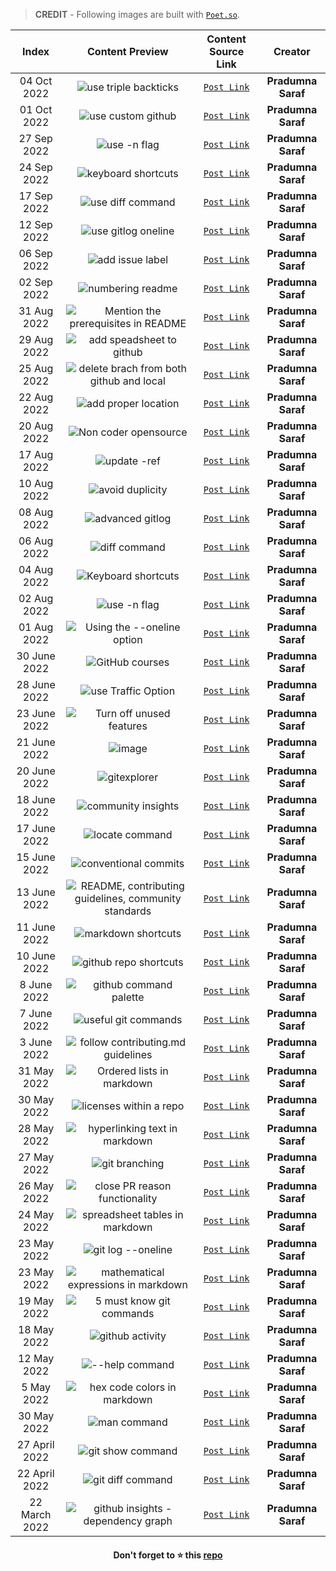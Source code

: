 
> **CREDIT** - Following images are built with [`Poet.so`](https://poet.so/). 

|Index|Content Preview| Content Source Link| Creator|
|:--:|:--------------:|:------------------:|:------:|
|04 Oct 2022|![use triple backticks](https://user-images.githubusercontent.com/76167753/193734255-7163ad79-5bb1-4190-92bd-33000fd2f441.png)|[`Post Link`](https://twitter.com/pradumna_saraf/status/1577123608526290946?s=20&t=AbUvCXY1WtrE07TEU0wPpA)|**Pradumna Saraf** |
|01 Oct 2022|![use custom github](https://user-images.githubusercontent.com/76167753/193503409-c73fe79f-95fd-4832-8115-bfd07a8030a8.png)|[`Post Link`](https://twitter.com/pradumna_saraf/status/1576036649305346051?s=20&t=5zMs10h6Z4CldyGl6fVNuw)|**Pradumna Saraf** |
|27 Sep 2022|![use -n flag](https://user-images.githubusercontent.com/76167753/193503309-4d5cb411-7116-4fd2-9d5f-b816cb065fa9.png)|[`Post Link`](https://twitter.com/pradumna_saraf/status/1574586852773871622?s=20&t=5zMs10h6Z4CldyGl6fVNuw)|**Pradumna Saraf** |
|24 Sep 2022|![keyboard shortcuts](https://user-images.githubusercontent.com/76167753/193503087-ec2126e4-4230-4237-953b-d28609ca7a53.png)|[`Post Link`](https://twitter.com/pradumna_saraf/status/1573500246486827027?s=20&t=5zMs10h6Z4CldyGl6fVNuw)|**Pradumna Saraf** |
|17 Sep 2022|![use diff command](https://user-images.githubusercontent.com/76167753/193502867-50df483c-d505-4d94-9aeb-dd9b4df426c7.png)|[`Post Link`](https://twitter.com/pradumna_saraf/status/1570963036151713792?s=20&t=5zMs10h6Z4CldyGl6fVNuw)|**Pradumna Saraf** |
|12 Sep 2022|![use gitlog oneline](https://user-images.githubusercontent.com/76167753/193502753-3b8fc3df-0796-4b56-af3e-8b1743868183.png)|[`Post Link`](https://twitter.com/pradumna_saraf/status/1569151066884775936?s=20&t=5zMs10h6Z4CldyGl6fVNuw)|**Pradumna Saraf** |
|06 Sep 2022|![add issue label](https://user-images.githubusercontent.com/76167753/193502595-86b486ed-96f2-4fd3-aa6c-e91ccc9a7ce5.png)|[`Post Link`](https://twitter.com/pradumna_saraf/status/1566976952195588096?s=20&t=5zMs10h6Z4CldyGl6fVNuw)|**Pradumna Saraf** |
|02 Sep 2022|![numbering readme](https://user-images.githubusercontent.com/76167753/193502438-22bb3909-0f9d-405d-8dd9-2db2c2a4d062.png)|[`Post Link`](https://twitter.com/pradumna_saraf/status/1565527185561108482?s=20&t=5zMs10h6Z4CldyGl6fVNuw)|**Pradumna Saraf** |
|31 Aug 2022|![Mention the prerequisites in README](https://user-images.githubusercontent.com/76167753/193501844-0a5416e0-9811-41ac-933f-82188d7c24c4.png)|[`Post Link`](https://twitter.com/pradumna_saraf/status/1564802631486382081?s=20&t=Knbsyqhbn6gPGjCMzOHDyQ)|**Pradumna Saraf** |
|29 Aug 2022|![add speadsheet to github](https://user-images.githubusercontent.com/76167753/193501735-ee02efed-4524-414b-94f0-1319e3b16ea9.png)|[`Post Link`](https://twitter.com/pradumna_saraf/status/1564079182560301057?s=20&t=Knbsyqhbn6gPGjCMzOHDyQ)|**Pradumna Saraf** |
|25 Aug 2022|![delete brach from both github and local](https://user-images.githubusercontent.com/76167753/193501500-8b4317dd-c028-4560-ac23-b3371dcead4a.png)|[`Post Link`](https://twitter.com/pradumna_saraf/status/1562628078299295745?s=20&t=Knbsyqhbn6gPGjCMzOHDyQ)|**Pradumna Saraf** |
|22 Aug 2022|![add proper location](https://user-images.githubusercontent.com/76167753/193501369-022f61e1-55e9-4c69-8de0-453df9c5a943.png)|[`Post Link`](https://twitter.com/pradumna_saraf/status/1561540967005671429?s=20&t=Knbsyqhbn6gPGjCMzOHDyQ)|**Pradumna Saraf** |
|20 Aug 2022|![Non coder opensource](https://user-images.githubusercontent.com/76167753/193501174-37cab5f1-4560-4661-9dbb-0fa6ebff3b75.png)|[`Post Link`](https://twitter.com/pradumna_saraf/status/1560816363165417473?s=20&t=Knbsyqhbn6gPGjCMzOHDyQ)|**Pradumna Saraf** |
|17 Aug 2022|![update -ref](https://user-images.githubusercontent.com/76167753/193501074-285e6b54-3690-4e06-8a0b-0f76f744bd50.png)|[`Post Link`](https://twitter.com/pradumna_saraf/status/1559728975030751232?s=20&t=Knbsyqhbn6gPGjCMzOHDyQ)|**Pradumna Saraf** |
|10 Aug 2022|![avoid duplicity](https://user-images.githubusercontent.com/76167753/193500858-b5e772b8-78de-4547-922c-8715321e13e3.png)|[`Post Link`](https://twitter.com/pradumna_saraf/status/1557192482416476161?s=20&t=Knbsyqhbn6gPGjCMzOHDyQ)|**Pradumna Saraf** |
|08 Aug 2022|![advanced gitlog](https://user-images.githubusercontent.com/76167753/193500766-cc56981b-8e79-451c-9265-8a5318b522ec.png)|[`Post Link`](https://twitter.com/pradumna_saraf/status/1556469042357174273?s=20&t=Knbsyqhbn6gPGjCMzOHDyQ)|**Pradumna Saraf** |
|06 Aug 2022|![diff command](https://user-images.githubusercontent.com/76167753/193500663-3130d315-2186-4347-ad99-cce6fc1b8f5d.png)|[`Post Link`](https://twitter.com/pradumna_saraf/status/1555742753455316993?s=20&t=Knbsyqhbn6gPGjCMzOHDyQ)|**Pradumna Saraf** |
|04 Aug 2022|![Keyboard shortcuts](https://user-images.githubusercontent.com/76167753/193500535-ddd48b47-1397-492b-b31b-fb2da90258d8.png)|[`Post Link`](https://twitter.com/pradumna_saraf/status/1555018164332908544?s=20&t=Knbsyqhbn6gPGjCMzOHDyQ)|**Pradumna Saraf** |
|02 Aug 2022|![use -n flag](https://user-images.githubusercontent.com/76167753/193500442-392d3fec-592a-4647-ab23-498f04f424ec.png)|[`Post Link`](https://twitter.com/pradumna_saraf/status/1554293261589794828?s=20&t=Knbsyqhbn6gPGjCMzOHDyQ)|**Pradumna Saraf** |
|01 Aug 2022|![Using the --oneline option](https://user-images.githubusercontent.com/76167753/193500239-433a4f5e-3916-4f25-b411-22b82d4746a8.png)|[`Post Link`](https://twitter.com/pradumna_saraf/status/1553915914407616516?s=20&t=Knbsyqhbn6gPGjCMzOHDyQ)|**Pradumna Saraf** |
|30 June 2022|![GitHub courses](https://user-images.githubusercontent.com/76167753/193499509-a181cbc4-ac61-4634-bb6f-6c268d51312b.png)|[`Post Link`](https://twitter.com/pradumna_saraf/status/1542334356005568512?s=20&t=--HE77Ij9qQ9w5pTxtu8_Q)|**Pradumna Saraf** |
|28 June 2022|![use Traffic Option](https://user-images.githubusercontent.com/76167753/193499386-f75be81f-e654-4302-808e-012ac5d0ca22.png)|[`Post Link`](https://twitter.com/pradumna_saraf/status/1541610035188535297?s=20&t=--HE77Ij9qQ9w5pTxtu8_Q)|**Pradumna Saraf** |
|23 June 2022|![Turn off unused features](https://user-images.githubusercontent.com/76167753/193499257-7aec79da-5c74-42a2-8a1e-88ff642ca4bf.png)|[`Post Link`](https://twitter.com/pradumna_saraf/status/1539797831292272640?s=20&t=--HE77Ij9qQ9w5pTxtu8_Q)|**Pradumna Saraf** |
|21 June 2022|![image](https://user-images.githubusercontent.com/76167753/193499088-f46ad521-1c7e-4cf5-ba14-b4b55a2815ab.png)|[`Post Link`](https://twitter.com/pradumna_saraf/status/1539073119410864128?s=20&t=--HE77Ij9qQ9w5pTxtu8_Q)|**Pradumna Saraf** |
|20 June 2022|![gitexplorer](https://user-images.githubusercontent.com/51878265/174623765-77ca5235-5659-485f-a048-b8cea6407c46.png)|[`Post Link`](https://twitter.com/pradumna_saraf/status/1538710489118679040?s=20&t=I352QVbiZaIaoNNmTZcSVw)|**Pradumna Saraf** |
|18 June 2022|![community insights](https://user-images.githubusercontent.com/51878265/174620981-b524dca6-3da2-4bba-8c87-98143b2f128c.png)|[`Post Link`](https://twitter.com/pradumna_saraf/status/1537985719641092098?s=20&t=I352QVbiZaIaoNNmTZcSVw)|**Pradumna Saraf** |
|17 June 2022|![locate command](https://user-images.githubusercontent.com/51878265/174620577-4c2e1dad-4a59-4fe2-83da-42b9d3b5cde2.png)|[`Post Link`](https://twitter.com/pradumna_saraf/status/1537623336330698753?s=20&t=I352QVbiZaIaoNNmTZcSVw)|**Pradumna Saraf** |
|15 June 2022|![conventional commits](https://user-images.githubusercontent.com/51878265/173897139-ac893ecd-958f-4a3d-9def-bc124c3f7961.png)|[`Post Link`](https://twitter.com/pradumna_saraf/status/1536898544371650560?s=20&t=Gph48XM0VKcuYWDabxj8wQ)|**Pradumna Saraf** |
|13 June 2022|![README, contributing guidelines, community standards](https://user-images.githubusercontent.com/51878265/173896596-99975745-5954-4027-8501-9f6d6b4e1742.png)|[`Post Link`](https://twitter.com/pradumna_saraf/status/1536176750803177473?s=20&t=Gph48XM0VKcuYWDabxj8wQ)|**Pradumna Saraf** |
|11 June 2022|![markdown shortcuts](https://user-images.githubusercontent.com/51878265/173896111-bb231128-977e-46ed-a7f7-2296b5402a34.png)|[`Post Link`](https://twitter.com/pradumna_saraf/status/1535449374188240898?s=20&t=Gph48XM0VKcuYWDabxj8wQ)|**Pradumna Saraf** |
|10 June 2022|![github repo shortcuts](https://user-images.githubusercontent.com/51878265/173895797-3c39792a-4033-4c17-a9b9-bbfefce06ee9.png)|[`Post Link`](https://twitter.com/pradumna_saraf/status/1535086819175538697?s=20&t=Gph48XM0VKcuYWDabxj8wQ)|**Pradumna Saraf** |
|8 June 2022|![github command palette](https://user-images.githubusercontent.com/51878265/173895442-8d320d59-1c02-4c1f-919b-76fe960f3428.png)|[`Post Link`](https://twitter.com/pradumna_saraf/status/1534363387135676417?s=20&t=Gph48XM0VKcuYWDabxj8wQ)|**Pradumna Saraf** |
|7 June 2022|![useful git commands](https://user-images.githubusercontent.com/51878265/173895103-db94f320-0d8f-48a8-9445-983832fce520.png)|[`Post Link`](https://twitter.com/pradumna_saraf/status/1533999782552907776?s=20&t=Gph48XM0VKcuYWDabxj8wQ)|**Pradumna Saraf** |
|3 June 2022|![follow contributing.md guidelines](https://user-images.githubusercontent.com/51878265/173894623-f949746b-0b3e-4945-9b92-165dad4d219b.png)|[`Post Link`](https://twitter.com/pradumna_saraf/status/1532550103868874753?s=20&t=Gph48XM0VKcuYWDabxj8wQ)|**Pradumna Saraf** |
|31 May 2022|![Ordered lists in markdown](https://user-images.githubusercontent.com/51878265/173894062-5d4bc262-1df8-4562-a790-4eaa0f07bc21.png)|[`Post Link`](https://twitter.com/pradumna_saraf/status/1531462971221848064?s=20&t=Gph48XM0VKcuYWDabxj8wQ)|**Pradumna Saraf** |
|30 May 2022|![licenses within a repo](https://user-images.githubusercontent.com/51878265/173893539-ddec27ed-ba9e-448f-a55d-ddf2026563f2.png)|[`Post Link`](https://twitter.com/pradumna_saraf/status/1531102364513574915?s=20&t=Gph48XM0VKcuYWDabxj8wQ)|**Pradumna Saraf** |
|28 May 2022|![hyperlinking text in markdown](https://user-images.githubusercontent.com/51878265/173892793-491c5f02-58ec-4230-b91c-8dec688b8bfa.png)|[`Post Link`](https://twitter.com/pradumna_saraf/status/1530375577823334406?s=20&t=Gph48XM0VKcuYWDabxj8wQ)|**Pradumna Saraf** |
|27 May 2022|![git branching](https://user-images.githubusercontent.com/51878265/173891540-dab001d1-02ed-4d8e-83fb-3eacea323bab.png)|[`Post Link`](https://twitter.com/pradumna_saraf/status/1530013180918898698?s=20&t=Gph48XM0VKcuYWDabxj8wQ)|**Pradumna Saraf** |
|26 May 2022|![close PR reason functionality](https://user-images.githubusercontent.com/51878265/170482182-57435da4-1317-4116-9538-916446caf6dd.png)|[`Post Link`](https://twitter.com/pradumna_saraf/status/1529650941154164736?s=20&t=r48lnpDDQW-CrjZb6A016g)|**Pradumna Saraf** |
|24 May 2022|![spreadsheet tables in markdown](https://user-images.githubusercontent.com/51878265/170482937-6fba6885-6bbd-49a4-8df9-275bc35fa8b6.png)|[`Post Link`](https://twitter.com/pradumna_saraf/status/1528929580744048642?s=20&t=r48lnpDDQW-CrjZb6A016g)|**Pradumna Saraf** |
|23 May 2022|![git log --oneline](https://user-images.githubusercontent.com/51878265/170483301-f7fa8426-3af6-4aec-9e7d-3aad383b057f.png)|[`Post Link`](https://twitter.com/pradumna_saraf/status/1528565893978116099?s=20&t=r48lnpDDQW-CrjZb6A016g)|**Pradumna Saraf** |
|23 May 2022|![mathematical expressions in markdown](https://user-images.githubusercontent.com/51878265/170483776-0b97a018-8875-453f-8440-6f88c85c8b2b.png)|[`Post Link`](https://twitter.com/pradumna_saraf/status/1527496620694192136?s=20&t=r48lnpDDQW-CrjZb6A016g)|**Pradumna Saraf** |
|19 May 2022|![5 must know git commands](https://user-images.githubusercontent.com/51878265/170484034-43a134f2-e350-4197-b508-34d2f16adcd1.png)|[`Post Link`](https://twitter.com/pradumna_saraf/status/1527135493858656260?s=20&t=r48lnpDDQW-CrjZb6A016g)|**Pradumna Saraf** |
|18 May 2022|![github activity](https://user-images.githubusercontent.com/51878265/170485523-8b9382cf-0f02-4e18-a96f-914c4beaa579.png)|[`Post Link`](https://twitter.com/pradumna_saraf/status/1526752689786339328?s=20&t=qfWVlKY2pxRrRCQk61hzlw)|**Pradumna Saraf** |
|12 May 2022|![--help command](https://user-images.githubusercontent.com/51878265/170485812-c07ff283-1a2b-4f9a-ad0c-79bc0e6d7178.png)|[`Post Link`](https://twitter.com/pradumna_saraf/status/1524595354141970438?s=20&t=qfWVlKY2pxRrRCQk61hzlw)|**Pradumna Saraf** |
|5 May 2022|![hex code colors in markdown](https://user-images.githubusercontent.com/51878265/170486797-0173ee51-670a-4685-a108-dcb63e3d02c5.png)|[`Post Link`](https://twitter.com/pradumna_saraf/status/1522068094423818241?s=20&t=qfWVlKY2pxRrRCQk61hzlw)|**Pradumna Saraf** |
|30 May 2022|![man command](https://user-images.githubusercontent.com/51878265/170491527-5f87049d-daf9-4e7d-befe-32e315062e6f.png)|[`Post Link`](https://twitter.com/pradumna_saraf/status/1520271078060347392?s=20&t=qfWVlKY2pxRrRCQk61hzlw)|**Pradumna Saraf** |
|27 April 2022|![git show command](https://user-images.githubusercontent.com/51878265/170491197-db0f923f-aa9c-44f0-be03-5a358e1805c3.png)|[`Post Link`](https://twitter.com/pradumna_saraf/status/1519165790288764928?s=20&t=qfWVlKY2pxRrRCQk61hzlw)|**Pradumna Saraf** |
|22 April 2022|![git diff command](https://user-images.githubusercontent.com/51878265/170493604-3659bc6c-153c-4650-b091-60b0a50c96c4.png)|[`Post Link`](https://twitter.com/pradumna_saraf/status/1517337213817696256?s=20&t=qfWVlKY2pxRrRCQk61hzlw)|**Pradumna Saraf** 
|22 March 2022|![github insights - dependency graph](https://user-images.githubusercontent.com/51878265/170494449-baed4833-5856-4765-9b4a-9d0c3c395134.png)|[`Post Link`](https://twitter.com/pradumna_saraf/status/1506106012394491909?s=20&t=qfWVlKY2pxRrRCQk61hzlw)|**Pradumna Saraf** |

<h4 align="center">Don't forget to ⭐ this <a href="https://github.com/Pradumnasaraf/open-source-with-pradumna">repo</a></h4>


